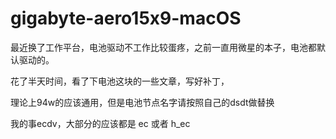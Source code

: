 # gigabyte-aero15x9-macOS

最近换了工作平台，电池驱动不工作比较蛋疼，之前一直用微星的本子，电池都默认驱动的。

花了半天时间，看了下电池这块的一些文章，写好补丁，

理论上94w的应该通用，但是电池节点名字请按照自己的dsdt做替换

我的事ecdv，大部分的应该都是 ec 或者 h_ec
